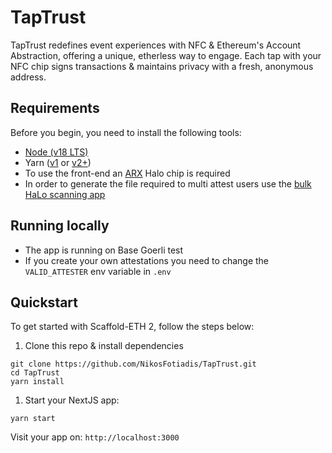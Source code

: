 # TapTrust

TapTrust redefines event experiences with NFC & Ethereum's Account Abstraction, offering a unique, etherless way to engage. Each tap with your NFC chip signs transactions & maintains privacy with a fresh, anonymous address.

## Requirements

Before you begin, you need to install the following tools:

- [Node (v18 LTS)](https://nodejs.org/en/download/)
- Yarn ([v1](https://classic.yarnpkg.com/en/docs/install/) or [v2+](https://yarnpkg.com/getting-started/install))
- To use the front-end an [ARX](https://arx.org/) Halo chip is required
- In order to generate the file required to multi attest users use the [bulk HaLo scanning app](https://bulk.vrfy.ch/)

## Running locally

- The app is running on Base Goerli test
- If you create your own attestations you need to change the `VALID_ATTESTER` env variable in `.env`

## Quickstart

To get started with Scaffold-ETH 2, follow the steps below:

1. Clone this repo & install dependencies

```
git clone https://github.com/NikosFotiadis/TapTrust.git
cd TapTrust
yarn install
```

1. Start your NextJS app:

```
yarn start
```

Visit your app on: `http://localhost:3000`